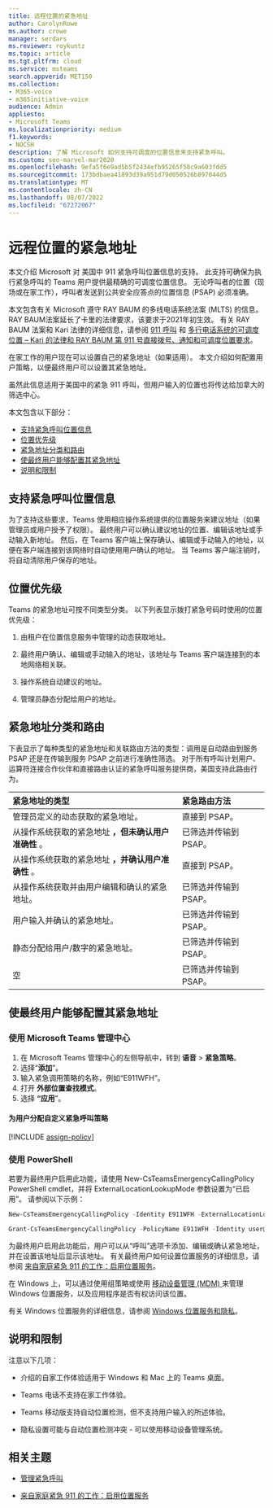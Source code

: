 ```yaml
---
title: 远程位置的紧急地址
author: CarolynRowe
ms.author: crowe
manager: serdars
ms.reviewer: roykuntz
ms.topic: article
ms.tgt.pltfrm: cloud
ms.service: msteams
search.appverid: MET150
ms.collection:
- M365-voice
- m365initiative-voice
audience: Admin
appliesto:
- Microsoft Teams
ms.localizationpriority: medium
f1.keywords:
- NOCSH
description: 了解 Microsoft 如何支持可调度的位置信息来支持紧急呼叫。
ms.custom: seo-marvel-mar2020
ms.openlocfilehash: 9efa5f6e9ad5b5f2434efb95265f58c9a603fdd5
ms.sourcegitcommit: 173bdbaea41893d39a951d79d050526b897044d5
ms.translationtype: MT
ms.contentlocale: zh-CN
ms.lasthandoff: 08/07/2022
ms.locfileid: "67272067"
---
```

# <a name="emergency-addresses-for-remote-locations"></a>远程位置的紧急地址

本文介绍 Microsoft 对 美国中 911 紧急呼叫位置信息的支持。 此支持可确保为执行紧急呼叫的 Teams 用户提供最精确的可调度位置信息。 无论呼叫者的位置（现场或在家工作），呼叫者发送到公共安全应答点的位置信息 (PSAP) 必须准确。

本文包含有关 Microsoft 遵守 RAY BAUM 的多线电话系统法案 (MLTS) 的信息。 RAY BAUM法案延长了卡里的法律要求，该要求于2021年初生效。 有关 RAY BAUM 法案和 Kari 法律的详细信息，请参阅 [911 呼叫](https://www.fcc.gov/911-dispatchable-location) 和 [多行电话系统的可调度位置 – Kari 的法律和 RAY BAUM 第 911 号直接拨号、通知和可调度位置要求](https://www.fcc.gov/mlts-911-requirements)。 

在家工作的用户现在可以设置自己的紧急地址（如果适用）。 本文介绍如何配置用户策略，以便最终用户可以设置其紧急地址。

虽然此信息适用于美国中的紧急 911 呼叫，但用户输入的位置也将传达给加拿大的筛选中心。

本文包含以下部分：

- [支持紧急呼叫位置信息](#support-for-emergency-calling-location-information)
- [位置优先级](#location-precedence)
- [紧急地址分类和路由](#emergency-address-classification-and-routing)
- [使最终用户能够配置其紧急地址](#enable-end-users-to-configure-their-emergency-address)
- [说明和限制](#notes-and-restrictions)


## <a name="support-for-emergency-calling-location-information"></a>支持紧急呼叫位置信息

为了支持这些要求，Teams 使用相应操作系统提供的位置服务来建议地址（如果管理员或用户授予了权限）。 最终用户可以确认建议地址的位置、编辑该地址或手动输入新地址。 然后，在 Teams 客户端上保存确认、编辑或手动输入的地址，以便在客户端连接到该网络时自动使用用户确认的地址。 当 Teams 客户端注销时，将自动清除用户保存的地址。


## <a name="location-precedence"></a>位置优先级

Teams 的紧急地址可按不同类型分类。 以下列表显示拨打紧急号码时使用的位置优先级：

1. 由租户在位置信息服务中管理的动态获取地址。

2. 最终用户确认、编辑或手动输入的地址，该地址与 Teams 客户端连接到的本地网络相关联。

3. 操作系统自动建议的地址。

4. 管理员静态分配给用户的地址。


## <a name="emergency-address-classification-and-routing"></a>紧急地址分类和路由

下表显示了每种类型的紧急地址和关联路由方法的类型：调用是自动路由到服务 PSAP 还是在传输到服务 PSAP 之前进行准确性筛选。 对于所有呼叫计划用户、运算符连接合作伙伴和直接路由认证的紧急呼叫服务提供商，美国支持此路由行为。


| 紧急地址的类型 | 紧急路由方法 |
| :------------| :-------|
| 管理员定义的动态获取的紧急地址。 | 直接到 PSAP。 |
| 从操作系统获取的紧急地址 **，但未确认用户准确性** 。 | 已筛选并传输到 PSAP。 |
| 从操作系统获取的紧急地址 **，并确认用户准确性** 。| 直接到 PSAP。 |
| 从操作系统获取并由用户编辑和确认的紧急地址。 | 已筛选并传输到 PSAP。 |
| 用户输入并确认的紧急地址。 | 已筛选并传输到 PSAP。 |
| 静态分配给用户/数字的紧急地址。 | 已筛选并传输到 PSAP。 |
| 空 | 已筛选并传输到 PSAP。 |


## <a name="enable-end-users-to-configure-their-emergency-address"></a>使最终用户能够配置其紧急地址

### <a name="using-the-microsoft-teams-admin-center"></a>使用 Microsoft Teams 管理中心

1. 在 Microsoft Teams 管理中心的左侧导航中，转到 **语音** > **紧急策略**。
2. 选择“**添加**”。
3. 输入紧急调用策略的名称，例如“E911WFH”。
4. 打开 **外部位置查找模式**。
5. 选择 **“应用**”。

#### <a name="assign-a-custom-emergency-calling-policy-to-users"></a>为用户分配自定义紧急呼叫策略

[!INCLUDE [assign-policy](includes/assign-policy.md)]

### <a name="using-powershell"></a>使用 PowerShell

若要为最终用户启用此功能，请使用 New-CsTeamsEmergencyCallingPolicy PowerShell cmdlet，并将 ExternalLocationLookupMode 参数设置为“已启用”。 请参阅以下示例： 


``` PowerShell
New-CsTeamsEmergencyCallingPolicy -Identity E911WFH -ExternalLocationLookupMode Enabled
```

```PowerShell
Grant-CsTeamsEmergencyCallingPolicy -PolicyName E911WFH -Identity user@contoso.com
```

为最终用户启用此功能后，用户可以从“呼叫”选项卡添加、编辑或确认紧急地址，并在设置该地址后显示该地址。 有关最终用户如何设置位置服务的详细信息，请参阅 [来自家庭紧急 911 的工作：启用位置服务](https://support.microsoft.com/office/work-from-home-emergency-911-enable-location-services-583dd649-87fc-4b23-aed6-f4e2279297f9?storagetype=live)。

在 Windows 上，可以通过使用组策略或使用 [移动设备管理 (MDM) ](/windows/client-management/mdm/policy-csp-privacy#privacy-letappsaccesslocation)来管理 Windows 位置服务，以及应用程序是否有权访问该位置。

有关 Windows 位置服务的详细信息，请参阅 [Windows 位置服务和隐私](https://support.microsoft.com/windows/windows-location-service-and-privacy-3a8eee0a-5b0b-dc07-eede-2a5ca1c49088)。



## <a name="notes-and-restrictions"></a>说明和限制

注意以下几项：

- 介绍的自家工作体验适用于 Windows 和 Mac 上的 Teams 桌面。

- Teams 电话不支持在家工作体验。

- Teams 移动版支持自动位置检测，但不支持用户输入的所述体验。

- 隐私设置可能与自动位置检测冲突 - 可以使用移动设备管理系统。


## <a name="related-topics"></a>相关主题

- [管理紧急呼叫](what-are-emergency-locations-addresses-and-call-routing.md)

- [来自家庭紧急 911 的工作：启用位置服务](https://support.microsoft.com/office/work-from-home-emergency-911-enable-location-services-583dd649-87fc-4b23-aed6-f4e2279297f9?storagetype=live)

